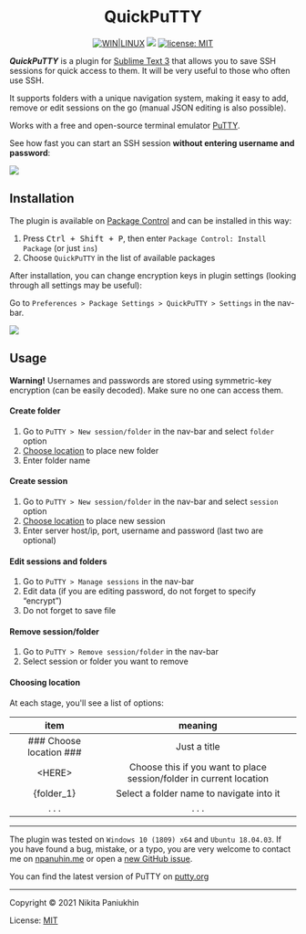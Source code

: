 <h1 align="center">QuickPuTTY</h1>

<div class="badges" align="center">
	<a href="https://packagecontrol.io/packages/QuickPuTTY"><img src="https://img.shields.io/badge/WIN-LINUX-f08989?labelColor=99c1f0&style=flat-square&cacheSeconds=260000" alt="WIN|LINUX"></a>
	<a href="https://packagecontrol.io/packages/QuickPuTTY" target="_blank" title="Package Control: QuickPuTTY"><img src="https://img.shields.io/packagecontrol/dt/QuickPuTTY?color=success&style=flat-square&cacheSeconds=1000"></a>
	<a href="http://npanuhin.me/license.html" target="_blank" title="license: MIT"><img alt="license: MIT" src="https://img.shields.io/badge/license-MIT-blue.svg?color=informational&style=flat-square&cacheSeconds=260000"></a>
	<br>
</div>

***QuickPuTTY*** is a plugin for [Sublime Text 3](https://www.sublimetext.com "Visit sublimetext.com") that allows you to save SSH sessions for quick access to them. It will be very useful to those who often use SSH.

It supports folders with a unique navigation system, making it easy to add, remove or edit sessions on the go (manual JSON editing is also possible).

Works with a free and open-source terminal emulator [PuTTY](https://putty.org "Visit putty.org").

See how fast you can start an SSH session **without entering username and password**:

![](./media/usage.gif)

<h2>Installation</h2>

The plugin is available on [Package Control](https://packagecontrol.io/packages/QuickPuTTY "Visit QuickPuTTY page on packagecontrol.io") and can be installed in this way:

1.  Press <kbd>Ctrl + Shift + P</kbd>, then enter `Package Control: Install Package` (or just `ins`)
2.  Choose `QuickPuTTY` in the list of available packages

After installation, you can change encryption keys in plugin settings (looking through all settings may be useful):

Go to `Preferences > Package Settings > QuickPuTTY > Settings` in the nav-bar.

![](./media/installation.gif)

## Usage

**Warning!** Usernames and passwords are stored using symmetric-key encryption (can be easily decoded). Make sure no one can access them.

#### Create folder

1.  Go to `PuTTY > New session/folder` in the nav-bar and select `folder` option
2.  [Choose location](#choosing-location) to place new folder
3.  Enter folder name

#### Create session

1.  Go to `PuTTY > New session/folder` in the nav-bar and select `session` option
2.  [Choose location](#choosing-location) to place new session
3.  Enter server host/ip, port, username and password (last two are optional)

#### Edit sessions and folders

1.  Go to `PuTTY > Manage sessions` in the nav-bar
2.  Edit data (if you are editing password, do not forget to specify “encrypt”)
3.  Do not forget to save file

#### Remove session/folder

1.  Go to `PuTTY > Remove session/folder` in the nav-bar
2.  Select session or folder you want to remove

#### Choosing location

At each stage, you'll see a list of options:

|           item          |                            meaning                                  |
|:-----------------------:|:-------------------------------------------------------------------:|
| ### Choose location ### |                          Just a title                               |
|         \<HERE\>        | Choose this if you want to place session/folder in current location |
|        {folder_1}       |            Select a folder name to navigate into it                 |
|          . . .          |                             . . .                                   |

-------------------------------------------

The plugin was tested on `Windows 10 (1809) x64` and `Ubuntu 18.04.03`.
If you have found a bug, mistake, or a typo, you are very welcome to contact me on [npanuhin.me](https://npanuhin.me "Visit npanuhin.me") or open a [new GitHub issue](https://github.com/npanuhin/QuickPuTTY/issues/new "Open QuickPuTTY GitHub Issues").

You can find the latest version of PuTTY on [putty.org](https://putty.org "Visit putty.org")

-------------------------------------------

Copyright &copy; 2021 Nikita Paniukhin

License: [MIT](http://npanuhin.me/license.html "Visit npanuhin.me/license")